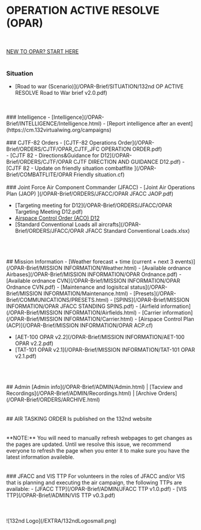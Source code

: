 # OPERATION ACTIVE RESOLVE (OPAR)
<br>

[NEW TO OPAR? START HERE](/OPAR-Brief/ADMIN/Start.html)  
<br>

### Situation
- [Road to war (Scenario)](/OPAR-Brief/SITUATION/132nd OP ACTIVE RESOLVE Road to War brief v2.0.pdf) 
<br>
<br>
### Intelligence 
- [Intelligence](/OPAR-Brief/INTELLIGENCE/Intelligence.html)
- [Report intelligence after an event](https://cm.132virtualwing.org/campaigns)
<br>
<br>
### CJTF-82 Orders
- [CJTF-82 Operations Order](/OPAR-Brief/ORDERS/CJTF/OPAR_CJTF_JFC OPERATION ORDER.pdf)
<br>
- [CJTF 82 - Directions&Guidance for D12](/OPAR-Brief/ORDERS/CJTF/OPAR CJTF DIRECTION AND GUIDANCE D12.pdf)
- [CJTF 82 - Update on friendly situation combatflite ](/OPAR-Brief/COMBATFLITE/OPAR Friendly situation.cf)
<br>
<br>
### Joint Force Air Component Commander (JFACC)
- [Joint Air Operations Plan (JAOP) ](/OPAR-Brief/ORDERS/JFACC/OPAR JFACC JAOP.pdf)
<br>

- [Targeting meeting for D12](/OPAR-Brief/ORDERS/JFACC/OPAR Targeting Meeting D12.pdf)
- [Airspace Control Order (ACO) D12](/OPAR-Brief/ORDERS/JFACC/OPAR_D12_ACO.cf)
- [Standard Conventional Loads all aircrafts](/OPAR-Brief/ORDERS/JFACC/OPAR JFACC Standard Conventional Loads.xlsx)
<br>
<br>
<br>
## Mission Information
- [Weather forecast + time (current + next 3 events)](/OPAR-Brief/MISSION INFORMATION/Weather.html) 
- [Available ordnance Airbases](/OPAR-Brief/MISSION INFORMATION/OPAR Ordnance.pdf) 
- [Available ordnance CVN](/OPAR-Brief/MISSION INFORMATION/OPAR Ordnance CVN.pdf) 
- [Maintenance and logisitcal status](/OPAR-Brief/MISSION INFORMATION/Maintenance.html) 
- [Presets](/OPAR-Brief/COMMUNICATIONS/PRESETS.html) 
- [SPINS](/OPAR-Brief/MISSION INFORMATION/OPAR JFACC STANDING SPINS.pdf)
- [Airfield information](/OPAR-Brief/MISSION INFORMATION/Airfields.html)
- [Carrier information](/OPAR-Brief/MISSION INFORMATION/Carrier.html)
- [Airspace Control Plan (ACP)](/OPAR-Brief/MISSION INFORMATION/OPAR ACP.cf)

- [AET-100 OPAR v2.2](/OPAR-Brief/MISSION INFORMATION/AET-100 OPAR v2.2.pdf)
- [TAT-101 OPAR v2.1](/OPAR-Brief/MISSION INFORMATION/TAT-101 OPAR v2.1.pdf)


<br>
<br>
<br>
## Admin
[Admin info](/OPAR-Brief/ADMIN/Admin.html) | [Tacview and Recordings](/OPAR-Brief/ADMIN/Recordings.html) | [Archive Orders](/OPAR-Brief/ORDERS/ARCHIVE.html)



<br>
<br>
<br>
## AIR TASKING ORDER
Is published on the 132nd website

<br>
<br>
<br>
**NOTE:** You will need to manually refresh webpages to get changes as the pages are updated. Until we resolve this issue, we recommend everyone to refresh the page when you enter it to make sure you have the latest information availeble.
<br>
<br>
<br>
### JFACC and VIS TTP
For volunteers in the roles of JFACC and/or VIS that is planning and executing the air campaign, the following TTPs are available:
- [JFACC TTP](/OPAR-Brief/ADMIN/JFACC TTP v1.0.pdf)
- [VIS TTP](/OPAR-Brief/ADMIN/VIS TTP v0.3.pdf)
<br>
<br>
<br>
<br>
![132nd Logo](/EXTRA/132ndLogosmall.png)